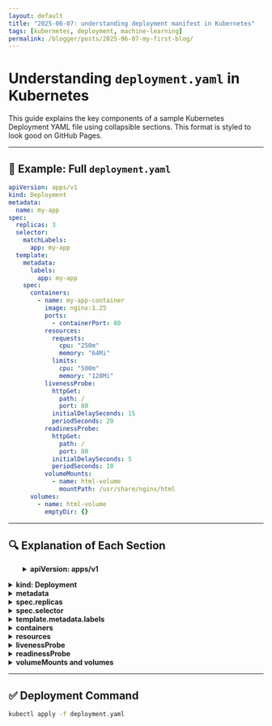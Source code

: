 ```yaml
---
layout: default
title: "2025-06-07: understanding deployment manifest in Kubernetes"
tags: [kubernetes, deployment, machine-learning]
permalink: /blogger/posts/2025-06-07-my-first-blog/
---
```


# Understanding `deployment.yaml` in Kubernetes

This guide explains the key components of a sample Kubernetes Deployment YAML file using collapsible sections. This format is styled to look good on GitHub Pages.

---

## 📄 Example: Full `deployment.yaml`

```yaml
apiVersion: apps/v1
kind: Deployment
metadata:
  name: my-app
spec:
  replicas: 3
  selector:
    matchLabels:
      app: my-app
  template:
    metadata:
      labels:
        app: my-app
    spec:
      containers:
        - name: my-app-container
          image: nginx:1.25
          ports:
            - containerPort: 80
          resources:
            requests:
              cpu: "250m"
              memory: "64Mi"
            limits:
              cpu: "500m"
              memory: "128Mi"
          livenessProbe:
            httpGet:
              path: /
              port: 80
            initialDelaySeconds: 15
            periodSeconds: 20
          readinessProbe:
            httpGet:
              path: /
              port: 80
            initialDelaySeconds: 5
            periodSeconds: 10
          volumeMounts:
            - name: html-volume
              mountPath: /usr/share/nginx/html
      volumes:
        - name: html-volume
          emptyDir: {}
```

---

## 🔍 Explanation of Each Section

<div style="list-style-type: disc; margin: 1em 0; padding-left: 2em;">
<details>
<summary><strong>apiVersion: apps/v1</strong></summary>

- Specifies the API version of the Kubernetes resource.
- `apps/v1` is the stable version for Deployments.

</details>
</div>

<details>
<summary><strong>kind: Deployment</strong></summary>

- Declares that this YAML defines a Deployment resource.

</details>

<details>
<summary><strong>metadata</strong></summary>

- `name`: The name of the Deployment object.
- Used for identification within the namespace.

</details>

<details>
<summary><strong>spec.replicas</strong></summary>

- The number of Pods to run at any given time.

</details>

<details>
<summary><strong>spec.selector</strong></summary>

- Defines how the Deployment finds which Pods to manage.
- It matches Pods with the label `app: my-app`.

</details>

<details>
<summary><strong>template.metadata.labels</strong></summary>

- Labels to assign to Pods created by this Deployment.

</details>

<details>
<summary><strong>containers</strong></summary>

Defines the container(s) in the Pod.

- `name`: Logical name for the container.
- `image`: Docker image to use.
- `ports`: Exposed ports.

</details>

<details>
<summary><strong>resources</strong></summary>

Resource management:

- **requests**: Minimum resources the container is guaranteed.
- **limits**: Maximum resources the container can use.

</details>

<details>
<summary><strong>livenessProbe</strong></summary>

- Tells Kubernetes how to check if the app is still running.
- If this probe fails repeatedly, the Pod is restarted.

</details>

<details>
<summary><strong>readinessProbe</strong></summary>

- Determines if the app is ready to receive traffic.
- If it fails, the Pod is removed from service endpoints.

</details>

<details>
<summary><strong>volumeMounts and volumes</strong></summary>

- `volumeMounts` defines where in the container the volume is mounted.
- `volumes` defines the actual volume resource (e.g., `emptyDir`, `configMap`, etc.).

</details>

---

## ✅ Deployment Command

```bash
kubectl apply -f deployment.yaml
```
